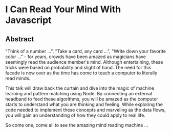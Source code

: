 # I Can Read Your Mind With Javascript
## Abstract
"Think of a number ...", "Take a card, any card ...", "Write down your favorite color ..." - for years, crowds have been amazed as magicians have seemingly read the audience member's mind. Although entertaining, these tricks were based on probability and slight of hand. The need for this facade is now over as the time has come to teach a computer to literally read minds.

This talk will draw back the curtain and dive into the magic of machine learning and pattern matching using Node. By connecting an external headband to feed these algorithms, you will be amazed as the computer starts to understand what you are thinking and feeling. While exploring the code needed to implement these concepts and marveling as the data flows, you will gain an understanding of how they could apply to real life.

So come one, come all to see the amazing mind reading machine ...
